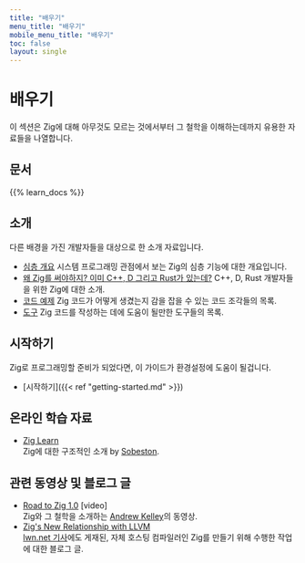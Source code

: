 ```yaml
---
title: "배우기"
menu_title: "배우기"
mobile_menu_title: "배우기"
toc: false
layout: single
---
```


# 배우기
이 섹션은 Zig에 대해 아무것도 모르는 것에서부터 그 철학을 이해하는데까지 유용한 자료들을 나열합니다.

## 문서
{{% learn_docs %}}

## 소개
다른 배경을 가진 개발자들을 대상으로 한 소개 자료입니다.

- [심층 개요](overview/)
시스템 프로그래밍 관점에서 보는 Zig의 심층 기능에 대한 개요입니다.
- [왜 Zig를 써야하지? 이미 C++, D 그리고 Rust가 있는데?](why_zig_rust_d_cpp/)
C++, D, Rust 개발자들을 위한 Zig에 대한 소개.
- [코드 예제](samples/)
Zig 코드가 어떻게 생겼는지 감을 잡을 수 있는 코드 조각들의 목록.
- [도구](tools/)
Zig 코드를 작성하는 데에 도움이 될만한 도구들의 목록.


## 시작하기
Zig로 프로그래밍할 준비가 되었다면, 이 가이드가 환경설정에 도움이 될겁니다.

- [시작하기]({{< ref "getting-started.md" >}})  

## 온라인 학습 자료
- [Zig Learn](https://ziglearn.org)  
Zig에 대한 구조적인 소개 by [Sobeston](https://github.com/sobeston).

## 관련 동영상 및 블로그 글
- [Road to Zig 1.0](https://www.youtube.com/watch?v=Gv2I7qTux7g) [video]  
Zig와 그 철학을 소개하는 [Andrew Kelley](https://andrewkelley.me)의 동영상.
- [Zig's New Relationship with LLVM](https://kristoff.it/blog/zig-new-relationship-llvm/)  
[lwn.net 기사](https://lwn.net/Articles/833400/)에도 게재된, 자체 호스팅 컴파일러인 Zig를 만들기 위해 수행한 작업에 대한 블로그 글.


















